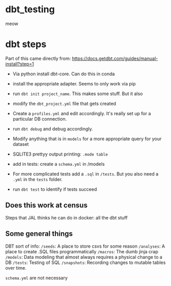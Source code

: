 # dbt_testing
meow

# dbt steps
Part of this came directly from:
https://docs.getdbt.com/guides/manual-install?step=1

- Via python install dbt-core. Can do this in conda
- install the appropriate adapter. Seems to only work via pip

- run `dbt init project_name`. This makes some stuff. But it also 

- modify the `dbt_project.yml` file that gets created

- Create a `profiles.yml` and edit accordingly. It's really set up for a particular DB connection.

- run `dbt debug` and debug accordingly.

- Modify anything that is in `models` for a more appropriate query for your dataset

- SQLITE3 prettyy output printing: `.mode table`

- add in tests: create a `schema.yml` in /models

- For more complicated tests add a `.sql` in `/tests`. But you also need a `.yml` in the `tests` folder.

- run `dbt test` to identify if tests succeed

## Does this work at census

Steps that JAL thinks he can do in docker: all the dbt stuff

## Some general things

DBT sort of info:
`/seeds`: A place to store csvs for some reason
`/analyses`: A place to create .SQL files programmatically
`/macros`: The dumb jinja crap 
`/models`: Data modeling that almost always requires a physical change to a DB
`/tests`: Testing of SQL
`/snapshots`: Recording changes to mutable tables over time. 

`schema.yml` are not necessary